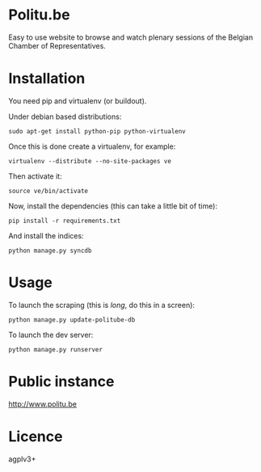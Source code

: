 # Politu.be

Easy to use website to browse and watch plenary sessions of the Belgian
Chamber of Representatives.

# Installation

You need pip and virtualenv (or buildout).

Under debian based distributions:

    sudo apt-get install python-pip python-virtualenv

Once this is done create a virtualenv, for example:

    virtualenv --distribute --no-site-packages ve

Then activate it:

    source ve/bin/activate

Now, install the dependencies (this can take a little bit of time):

    pip install -r requirements.txt

And install the indices:

    python manage.py syncdb

# Usage

To launch the scraping (this is *long*, do this in a screen):

    python manage.py update-politube-db

To launch the dev server:

    python manage.py runserver

# Public instance

http://www.politu.be

# Licence

agplv3+
